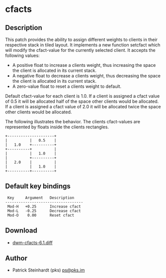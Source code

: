 cfacts
======

Description
-----------
This patch provides the ability to assign different weights to clients in their
respective stack in tiled layout. It implements a new function setcfact which
will modify the cfact-value for the currently selected client. It accepts the
following values:

* A positive float to increase a clients weight, thus increasing the space the
  client is allocated in its current stack.
* A negative float to decrease a clients weight, thus decreasing the space the
  client is allocated in its current stack.
* A zero-value float to reset a clients weight to default.

Default cfact-value for each client is 1.0. If a client is assigned a cfact
value of 0.5 it will be allocated half of the space other clients would be
allocated. If a client is assigned a cfact value of 2.0 it will be allocated
twice the space other clients would be allocated.

The following illustrates the behavior. The clients cfact-values are
represented by floats inside the clients rectangles.

	+---------------------+
	|          |   0.5    |
	|   1.0    +----------+
	+----------+          |
	|          |   1.0    |
	|          +----------+
	|   2.0    |          |
	|          |   1.0    |
	+----------+----------+

Default key bindings
--------------------
	 Key     Argument   Description
	-----------------------------------
	 Mod-H   +0.25      Increase cfact
	 Mod-L   -0.25      Decrease cfact
	 Mod-O    0.00      Reset cfact

Download
--------
* [dwm-cfacts-6.1.diff](dwm-cfacts-6.1.diff)

Author
------
* Patrick Steinhardt (pks) <ps@pks.im>

